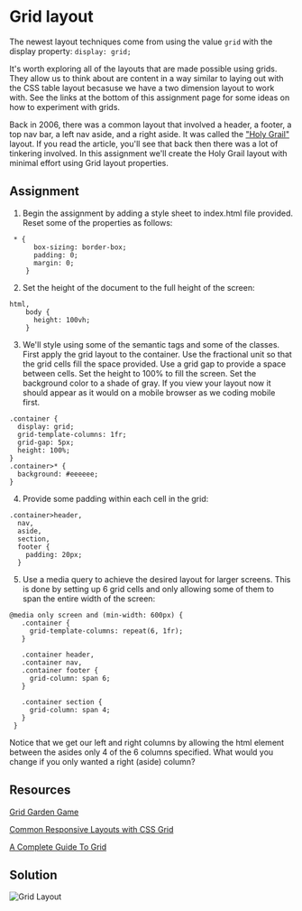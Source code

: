 # Grid layout

The newest layout techniques come from using the value `grid` with the display property:
`display: grid;`

It's worth exploring all of the layouts that are made possible using grids. They allow us to think about are content in a way similar to laying out with the CSS table layout becasuse we have a two dimension layout to work with.   See the links at the bottom of this assignment page for some ideas on how to experiment with grids.    

Back in 2006,  there was a common layout that involved a header, a footer, a top nav bar, a left nav aside, and a right aside.  It was called the ["Holy Grail"](https://alistapart.com/article/holygrail) layout.  If you read the article, you'll see that back then there was a lot of tinkering involved.  In this assignment we'll create the Holy Grail layout with minimal effort using Grid layout properties.

## Assignment  

1. Begin the assignment by adding a style sheet to index.html file provided.  Reset some of the properties as follows:
```
 * {
      box-sizing: border-box;
      padding: 0;
      margin: 0;
    }
```
2. Set the height of the document to the full height of the screen:
```
html,
    body {
      height: 100vh;
    }
```
3. We'll style using some of the semantic tags and some of the classes.  First apply the grid layout to the container.  Use the fractional unit so that the grid cells fill the space provided. Use a grid gap to provide a space between cells. Set the height to 100% to fill the screen.  Set the background color to a shade of gray.  If you view your layout now it should appear as it would on a mobile browser as we coding mobile first.
```
.container {
  display: grid;
  grid-template-columns: 1fr;
  grid-gap: 5px;
  height: 100%;
}
.container>* {
  background: #eeeeee;
}
```
4. Provide some padding within each cell in the grid:
```
.container>header,
  nav,
  aside,
  section,
  footer {
    padding: 20px;
  }
```
5. Use a media query to achieve the desired layout for larger screens.  This is done by setting up 6 grid cells and only allowing some of them to span the entire width of the screen:
 ```
 @media only screen and (min-width: 600px) {
    .container {
      grid-template-columns: repeat(6, 1fr);
    }

    .container header,
    .container nav,
    .container footer {
      grid-column: span 6;
    }

    .container section {
      grid-column: span 4;
    }
  }
```  
Notice that we get our left and right columns by allowing the html element between the asides only 4 of the 6 columns specified.  What would you change if you only wanted a right (aside) column?



## Resources
[Grid Garden Game](https://cssgridgarden.com/)  

[Common Responsive Layouts with CSS Grid](https://medium.com/samsung-internet-dev/common-responsive-layouts-with-css-grid-and-some-without-245a862f48df)  

[A Complete Guide To Grid](https://css-tricks.com/snippets/css/complete-guide-grid/)

## Solution

![Grid Layout](images/grid-holy-grail.png)
